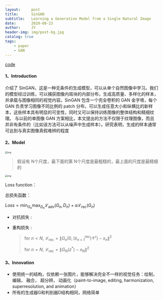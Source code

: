 ```yaml
---
layout:     post
title:      SinGAN
subtitle:   Learning a Generative Model from a Single Natural Image
date:       2020-08-23
author:     JY
header-img: img/post-bg.jpg
catalog: true
tags:
    - paper
    - GAN
---
```




[code](https://github.com/tamarott/SinGAN)

#### 1、Introduction

介绍了 SinGAN，这是一种无条件的生成模型，可以从单个自然图像中学习。我们的模型经过训练，可以捕获图像内斑块的内部分布，生成高质量、多样化的样本，并承载与图像相同的视觉内容。SinGAN 包含一个完全卷积的 GAN 金字塔，每个 GAN 负责学习图像不同比例的 patch 分布，可以生成任意大小和纵横比的新样本，这些样本具有明显的可变性，同时又可以保持训练图像的整体结构和精细纹理。 与以前的单图像 GAN 方案相比，本文提出的方法不仅限于纹理图像，而且并非有条件的（比如该方法可以从噪声中生成样本）。研究表明，生成的样本通常可达到与真实图像真假难辨的程度

#### 2、Model 

<img src="picture/SinGAN.png" alt="img" style="zoom:50%;" />

> 假设有 N个尺度，最下面的第 N个尺度是最粗糙的，最上面的尺度是最精细的

<img src="picture/SinGAN1.png" alt="img" style="zoom:50%;" />

Loss function：

总损失函数：

$Loss=\min _{G_{n}} \max _{D_{n}} \mathcal{L}_{\mathrm{adv}}\left(G_{n}, D_{n}\right)+\alpha \mathcal{L}_{\mathrm{rec}}\left(G_{n}\right)$

- 对抗损失 :

  > 

- 重构损失 : 

  > for $n<N$, $\mathcal{L}_{\mathrm{rec}}=\left\|G_{n}\left(0,\left(\tilde{x}_{n+1}^{\mathrm{rec}}\right) \uparrow^{r}\right)-x_{n}\right\|^{2}$
  >
  > for $n=N$, $\mathcal{L}_{\mathrm{rec}}=\left\|G_{N}\left(z^{*}\right)-x_{N}\right\|^{2}$



#### 3、Innovation

- 使用统一的结构，仅依赖一张图片，能够解决完全不一样的视觉任务：绘制，编辑， 融合， 超分辨， 动画化（paint-to-image, editing, harmonization, superresolution, and animation）
- 所有的生成器G和判别器D结构相同，网络简单